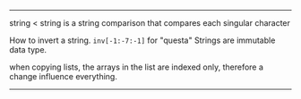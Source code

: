 
 
 
 ---
 
 string < string 
 is a string comparison that compares each singular character

How to invert a string. `inv[-1:-7:-1]` for "questa"
Strings are immutable data type.

when copying lists, the arrays in the list are indexed only, therefore a change influence everything.

---

